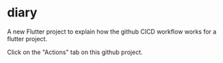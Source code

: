 # diary

A new Flutter project to explain how the github CICD workflow works for a flutter project.

Click on the "Actions" tab on this github project.


